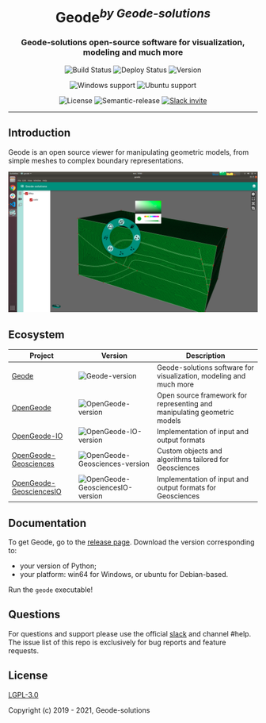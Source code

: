 <h1 align="center">Geode<sup><i>by Geode-solutions</i></sup></h1>
<h3 align="center">Geode-solutions open-source software for visualization, modeling and much more</h3>

<p align="center">
  <img src="https://github.com/Geode-solutions/GeodePackage/workflows/CI/badge.svg" alt="Build Status">
  <img src="https://github.com/Geode-solutions/GeodePackage/workflows/CD/badge.svg" alt="Deploy Status">
  <img src="https://img.shields.io/github/release/Geode-solutions/GeodePackage.svg" alt="Version">
</p>

<p align="center">
  <img src="https://img.shields.io/static/v1?label=Windows&logo=windows&logoColor=white&message=support&color=success" alt="Windows support">
  <img src="https://img.shields.io/static/v1?label=Ubuntu&logo=Ubuntu&logoColor=white&message=support&color=success" alt="Ubuntu support">
</p>

<p align="center">
  <img src="https://img.shields.io/badge/license-LGPL 3.0-blue.svg" alt="License">
  <img src="https://img.shields.io/badge/%20%20%F0%9F%93%A6%F0%9F%9A%80-semantic--release-e10079.svg" alt="Semantic-release">
  <a href="https://slackin-opengeode.herokuapp.com">
    <img src="https://slackin-opengeode.herokuapp.com/badge.svg" alt="Slack invite">
  </a>
</p>

---

## Introduction

Geode is an open source viewer for manipulating geometric models, from simple meshes to complex boundary representations. 

![Geode](https://github.com/Geode-solutions/GeodePackage/blob/master/UI.png)


## Ecosystem

| Project | Version | Description |
|---------|---------|-------------|
| [Geode]          | ![Geode-version] | Geode-solutions software for visualization, modeling and much more |
| [OpenGeode]          | ![OpenGeode-version] | Open source framework for representing and manipulating geometric models |
| [OpenGeode-IO]          | ![OpenGeode-IO-version] | Implementation of input and output formats |
| [OpenGeode-Geosciences]          | ![OpenGeode-Geosciences-version] | Custom objects and algorithms tailored for Geosciences |
| [OpenGeode-GeosciencesIO]          | ![OpenGeode-GeosciencesIO-version] | Implementation of input and output formats for Geosciences |

[Geode]: https://github.com/Geode-solutions/Geode
[Geode-version]: https://img.shields.io/github/release/Geode-solutions/Geode.svg

[OpenGeode]: https://github.com/Geode-solutions/OpenGeode
[OpenGeode-version]: https://img.shields.io/github/release/Geode-solutions/OpenGeode.svg

[OpenGeode-IO]: https://github.com/Geode-solutions/OpenGeode-IO
[OpenGeode-IO-version]: https://img.shields.io/github/release/Geode-solutions/OpenGeode-IO.svg

[OpenGeode-Geosciences]: https://github.com/Geode-solutions/OpenGeode-Geosciences
[OpenGeode-Geosciences-version]: https://img.shields.io/github/release/Geode-solutions/OpenGeode-Geosciences.svg

[OpenGeode-GeosciencesIO]: https://github.com/Geode-solutions/OpenGeode-GeosciencesIO
[OpenGeode-GeosciencesIO-version]: https://img.shields.io/github/release/Geode-solutions/OpenGeode-GeosciencesIO.svg


## Documentation

To get Geode, go to the [release page](https://github.com/Geode-solutions/GeodePackage/releases/). Download the version corresponding to:
 * your version of Python;
 * your platform: win64 for Windows, or ubuntu for Debian-based.

Run the ```geode``` executable!


## Questions
For questions and support please use the official [slack](https://slackin-opengeode.herokuapp.com) and channel #help. 
The issue list of this repo is exclusively for bug reports and feature requests. 


## License

[LGPL-3.0](https://opensource.org/licenses/LGPL-3.0)

Copyright (c) 2019 - 2021, Geode-solutions

